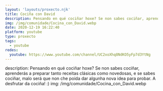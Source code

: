 ```yaml
---
layout: 'layouts/proxecto.njk'
title: Cociña con David
description: Pensando en qué cociñar hoxe? Se non sabes cociñar, aprenderás a preparar tanto receitas clásicas como novedosas, e se sabes cociñar, malo será que non che poida dar algunha nova idea para probar. A desfrutar da cociña! :)
img: /img/comunidade/Cocina_con_David.webp
date: 2020-12-19 16:22:40
platform: youtube
type: proxecto
tags:
  - youtube
redes:
  youtube: https://www.youtube.com/channel/UC2xoXhq8NdKO5yFp7d3YtNg
---
```

description: Pensando en qué cociñar hoxe? Se non sabes cociñar, aprenderás a preparar tanto receitas clásicas como novedosas, e se sabes cociñar, malo será que non che poida dar algunha nova idea para probar. A desfrutar da cociña! :)
img: /img/comunidade/Cocina_con_David.webp
